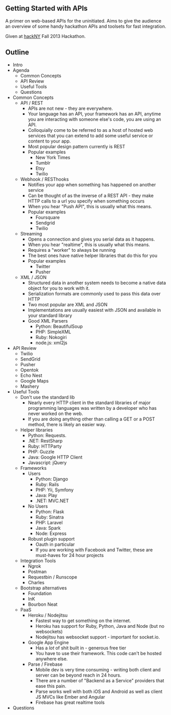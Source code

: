 ## Getting Started with APIs

A primer on web-based APIs for the uninitiated.  Aims to give the audience an
overview of some handy hackathon APIs and toolsets for fast integration.

Given at [hackNY](http://www.hackny.org) Fall 2013 Hackathon.

## Outline

- Intro
- Agenda
    - Common Concepts
    - API Review
    - Useful Tools
    - Questions
- Common Concepts
    - API / REST
        - APIs are not new - they are everywhere.
        - Your language has an API, your framework has an API, anytime you are
          interacting with someone else's code, you are using an API.
        - Colloquially come to be referred to as a host of hosted web services
          that you can extend to add some useful service or content to your app.
        - Most popular design pattern currently is REST
        - Popular examples
            - New York Times
            - Tumblr
            - Etsy
            - Twilio
    - Webhook / RESThooks
        - Notifies your app when something has happened on another service
        - Can be thought of as the inverse of a REST API - they make HTTP calls
          to a url you specify when something occurs
        - When you hear "Push API", this is usually what this means.
        - Popular examples
            - Foursquare
            - Sendgrid
            - Twilio
    - Streaming
        - Opens a connection and gives you serial data as it happens.
        - When you hear "realtime", this is usually what this means.
        - Requires a "worker" to always be running
        - The best ones have native helper libraries that do this for you
        - Popular examples
            - Twitter
            - Pusher
    - XML / JSON
        - Structured data in another system needs to become a native data object
          for you to work with it.
        - Serialization formats are commonly used to pass this data over HTTP
        - Two most popular are XML and JSON
        - Implementations are usually easiest with JSON and available in your
          standard library
        - Good XML Parsers
            - Python: BeautifulSoup
            - PHP: SimpleXML
            - Ruby: Nokogiri
            - node.js: xml2js
- API Review
    - Twilio
    - SendGrid
    - Pusher
    - Opentok
    - Echo Nest
    - Google Maps
    - Mashery
- Useful Tools
    - Don't use the standard lib
        - Nearly every HTTP client in the standard libraries of major
          programming languages was written by a developer who has never worked
          on the web.
        - If you are doing anything other than calling a GET or a POST method,
          there is likely an easier way.
    - Helper libraries
        - Python: Requests.
        - .NET: RestSharp
        - Ruby: HTTParty
        - PHP: Guzzle
        - Java: Google HTTP Client
        - Javascript: jQuery
    - Frameworks
        - Users
            - Python: Django
            - Ruby: Rails
            - PHP: Yii, Symfony
            - Java: Play
            - .NET: MVC.NET
        - No Users
            - Python: Flask
            - Ruby: Sinatra
            - PHP: Laravel
            - Java: Spark
            - Node: Express
        - Robust plugin support
            - Oauth in particular
            - If you are working with Facebook and Twitter, these are must-haves
              for 24 hour projects
    - Integration Tools
        - Ngrok
        - Postman
        - Requestbin / Runscope
        - Charles
    - Bootstrap alternatives
        - Foundation
        - InK
        - Bourbon Neat
    - PaaS
        - Heroku / Nodejitsu
            - Fastest way to get something on the internet.
            - Heroku has support for Ruby, Python, Java and Node (but no
              websockets)
            - Nodejitsu has websocket support - important for socket.io.
        - Google App Engine
            - Has a *lot* of shit built in - generous free tier
            - You have to use their framework.  This code can't be hosted
              anywhere else.
        - Parse / Firebase
            - Mobile dev is very time consuming - writing both client and server
              can be beyond reach in 24 hours.
            - There are a number of "Backend as a Service" providers that ease
              this pain.
            - Parse works well with both iOS and Android as well as client JS
              MVCs like Ember and Angular
            - Firebase has great realtime tools
- Questions
